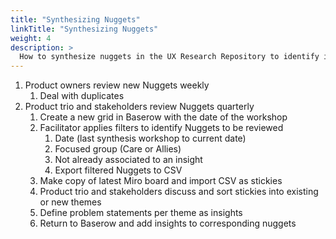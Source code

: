 ```yaml
---
title: "Synthesizing Nuggets"
linkTitle: "Synthesizing Nuggets"
weight: 4
description: >
  How to synthesize nuggets in the UX Research Repository to identify insights
---
```


1. Product owners review new Nuggets weekly
    1. Deal with duplicates
2. Product trio and stakeholders review Nuggets quarterly
    1. Create a new grid in Baserow with the date of the workshop
    2. Facilitator applies filters to identify Nuggets to be reviewed
        1. Date (last synthesis workshop to current date)
        2. Focused group (Care or Allies)
        4. Not already associated to an insight
        5. Export filtered Nuggets to CSV 
    3. Make copy of latest Miro board and import CSV as stickies
    4. Product trio and stakeholders discuss and sort stickies into existing or new themes
    5. Define problem statements per theme as insights
    6. Return to Baserow and add insights to corresponding nuggets
